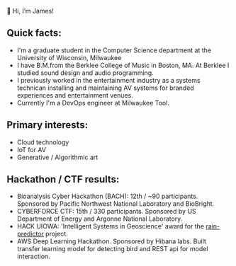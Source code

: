 👋 Hi, I’m James!

## Quick facts:
- I'm a graduate student in the Computer Science department at the University of Wisconsin, Milwaukee
- I have B.M.from the Berklee College of Music in Boston, MA.  At Berklee I studied sound design and audio programming. 
- I previously worked in the entertainment industry as a systems technican installing and maintaining AV systems for branded experiences and entertainment venues. 
- Currently I'm a DevOps engineer at Milwaukee Tool.

## Primary interests: 
- Cloud technology 
- IoT for AV
- Generative / Algorithmic art

## Hackathon / CTF results: 
- Bioanalysis Cyber Hackathon (BACH): 12th / ~90 participants.  Sponsored by Pacific Northwest National Laboratory and BioBright.
- CYBERFORCE CTF: 15th / 330 participants.  Sponsored by US Department of Energy and Argonne National Laboratory.
- HACK UIOWA: 'Intelligent Systems in Geoscience' award for the [rain-predictor](https://github.com/jbkroner/rain-prediction) project.
- AWS Deep Learning Hackathon. Sponsored by Hibana labs.  Built transfer learning model for detecting bird and REST api for model interaction.
